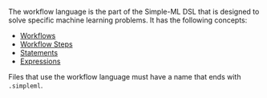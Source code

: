 The workflow language is the part of the Simple-ML DSL that is designed to solve specific machine learning problems. It has the following concepts:

* [Workflows](./Workflow-Language:-Workflows)
* [Workflow Steps](./Workflow-Language:-Workflow-Steps)
* [Statements](./Workflow-Language:-Statements)
* [Expressions](./Workflow-Language:-Expressions)

Files that use the workflow language must have a name that ends with `.simpleml`.